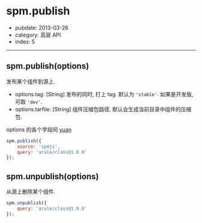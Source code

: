 # spm.publish

- pubdate: 2013-03-26
- category: 高层 API
- index: 5

-----------

## spm.publish(options)

发布某个组件到源上.

- options.tag: [String] 发布的同时, 打上 tag. 默认为 `'stable'`. 如果是开发版, 可取 `'dev'`.
- options.tarfile: [String] 组件压缩包路径, 默认会生成当前目录中组件的压缩包.

options 的各个字段同 [yuan](/api/yuan#options)

```js
spm.publish({
    source: 'spmjs',
    query: 'arale/class@1.0.0'
});
```

## spm.unpublish(options)

从源上删除某个组件.

```js
spm.unpublish({
    query: 'arale/class@1.0.0'
});
```

